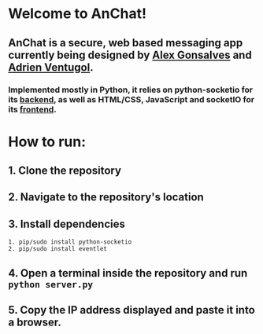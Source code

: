 # Welcome to AnChat!

## AnChat is a secure, web based messaging app currently being designed by [Alex Gonsalves](mailto:ag6191@nyu.edu) and [Adrien Ventugol](mailto:agv261@nyu.edu).

### Implemented mostly in Python, it relies on python-socketio for its [backend](/main/server.py), as well as HTML/CSS, JavaScript and socketIO for its [frontend](/main/client.py).

# How to run:

## 1. Clone the repository
## 2. Navigate to the repository's location
## 3. Install dependencies 


    1. pip/sudo install python-socketio
    2. pip/sudo install eventlet
    
    
## 4. Open a terminal inside the repository and run **`python server.py`**
## 5. Copy the IP address displayed and paste it into a browser.
